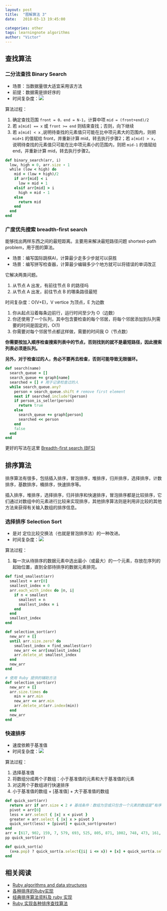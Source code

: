 ```yaml
---
layout: post
title:  "图解算法 3"
date:   2018-03-13 19:45:00

categories: other
tags: learningnote algorithms
author: "Victor"
---
```


## 查找算法
### 二分法查找 Binary Search

* 场景：当数据量很大适宜采用该方法
* 前提：数据需是排好序的
* 时间复杂度：![](https://wikimedia.org/api/rest_v1/media/math/render/svg/6c35c6c21c30a5643d3100b7993f907b58cf79cf)

算法过程：

1. 确定查找范围 `front = 0，end = N-1`，计算中项 `mid = (front+end)/2`
2. 若 `a[mid] == x` 或 `front >= end` 则结束查找；否则，向下继续
3. 若 `a[mid] < x` ,说明待查找的元素值只可能在比中项元素大的范围内，则把 `mid+1` 的值赋给 front，并重新计算 mid，转去执行步骤2；若 `a[mid] > x`，说明待查找的元素值只可能在比中项元素小的范围内，则把 `mid-1` 的值赋给 end，并重新计算 mid，转去执行步骤2。

```ruby
def binary_search(arr, i)
  low, high = 0, arr.size - 1
  while (low < high) do
    mid = (low + high)/2
    if arr[mid] < i
      low = mid + 1
    elsif arr[mid] > i
      high = mid - 1
    else
      return mid
    end
  end
end
```

### 广度优先搜索 breadth-first search

能够找出两样东西之间的最短距离。主要用来解决最短路径问题 shortest-path problem，用于图的算法。

* 场景：编写国际跳棋AI，计算最少走多少步就可以获胜
* 场景：编写拼写检查器，计算最少编辑多少个地方就可以将错误的单词改正

它解决两类问题。

1. 从节点 A 出发，有前往节点 B 的路径吗
2. 从节点 A 出发，前往节点 B 的哪条路径最短

时间复杂度：O(V+E)，V vertice 为顶点，E 为边数

1. 你从起点沿着每条边前行，运行时间至少为 O（边数）
2. 你还使用了一个队列，其中包含要检查的每个邻居，将每个邻居添加到队列需要的时间是固定的，O(1)
3. 你需要对每个邻居节点都这样做，需要的时间我 O（节点数）

**你需要按加入顺序检查搜索列表中的节点，否则找到的就不是最短路径，因此搜索列表必须是队列。**

**另外，对于检查过的人，务必不要再去检查，否则可能导致无限循环。**

```ruby
def search(name)
  search_queue = []
  search_queue += graph[name]
  searched = [] # 用于记录检查过的人
  while search_queue.any?
    person = search_queue.shift # remove first element
    next if searched.include?(person)
    if person_is_seller(person)
      return true
    else
      search_queue += graph[person]
      searched << person
    end
    false
  end
end
```

更好的写法在这里 [Breadth-first search (BFS)](https://github.com/brianstorti/ruby-graph-algorithms/tree/master/breadth_first_search)

## 排序算法
排序算法有很多，包括插入排序，冒泡排序，堆排序，归并排序，选择排序，计数排序，基数排序，桶排序，快速排序等。

插入排序，堆排序，选择排序，归并排序和快速排序，冒泡排序都是比较排序，它们通过对数组中的元素进行比较来实现排序，其他排序算法则是利用非比较的其他方法来获得有关输入数组的排序信息。

### 选择排序 Selection Sort

* 是对 定位比较交换法（也就是冒泡排序法）的一种改进。
* 时间复杂度：![](https://wikimedia.org/api/rest_v1/media/math/render/svg/b4a9cde84a808a1c8b6658032611f99e7fa0bb13)

算法过程：

1. 每一次从待排序的数据元素中选出最小（或最大）的一个元素，存放在序列的起始位置，直到全部待排序的数据元素排完。


```ruby
def find_smallest(arr)
  smallest = arr[0]
  smallest_index = 0
  arr.each_with_index do |n, i|
    if n < smallest
      smallest = n
      smallest_index = i
    end
  end
  smallest_index
end

def selection_sort(arr)
  new_arr = []
  until arr.size.zero? do
    smallest_index = find_smallest(arr)
    new_arr << arr[smallest_index]
    arr.delete_at smallest_index
  end
  new_arr
end
```

```ruby
# 使用 Ruby 提供的辅助方法
def selection_sort(arr)
  new_arr = []
  arr.size.times do
    min = arr.min
    new_arr << arr.min
    arr.delete_at(arr.index(min))
  end
  new_arr
end
```

### 快速排序

* 速度依赖于基准值
* 时间复杂度：![](https://wikimedia.org/api/rest_v1/media/math/render/svg/4d532063b672f55f3d9d24f9950d47278b837b22)

算法过程：

1. 选择基准值
2. 将数组分成两个子数组：小于基准值的元素和大于基准值的元素
3. 对这两个子数组进行快速排序
4. 小于基准值的数组 + [基准值] + 大于基准值的数组

```ruby
def quick_sort(arr)
  return arr if arr.size < 2 # 基线条件：数组为空或只包含一个元素的数组是“有序”的
  pivot = arr[0]
  less = arr.select { |x| x < pivot }
  greater = arr.select { |x| x > pivot }
  quick_sort(less) + [pivot] + quick_sort(greater)
end
arr = [617, 902, 159, 7, 579, 693, 525, 805, 871, 1002, 748, 473, 161, 271, 129, 632, 546, 894, 162, 637, 313]
pp quick_sort(arr)
```

```ruby
def quick_sort(a)  
  (x=a.pop) ? quick_sort(a.select{|i| i <= x}) + [x] + quick_sort(a.select{|i| i > x}) : []  
end  
```

## 相关阅读

* [Ruby algorithms and data structures](https://github.com/kanwei/algorithms/tree/master)
* [各种排序的Ruby实现](http://hideto.iteye.com/blog/280891)
* [经典排序算法资料及 ruby 实现](https://ruby-china.org/topics/20569)
* [Ruby 实现各种排序查找算法](http://liuzxc.github.io/blog/sorting-algorithm/)
